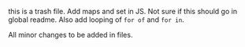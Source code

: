 this is a trash file.
Add maps and set in JS. Not sure if this should go in global readme. Also add looping of `for of` and `for in`.

All minor changes to be added in files.